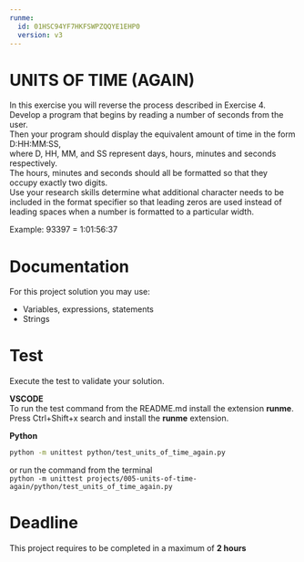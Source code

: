 ```yaml
---
runme:
  id: 01HSC94YF7HKFSWPZQQYE1EHP0
  version: v3
---
```


# UNITS OF TIME (AGAIN)

In this exercise you will reverse the process described in Exercise 4.  
Develop a program that begins by reading a number of seconds from the user.  
Then your program should display the equivalent amount of time in the form D:HH:MM:SS,  
where D, HH, MM, and SS represent days, hours, minutes and seconds respectively.  
The hours, minutes and seconds should all be formatted so that they occupy exactly two digits.  
Use your research skills determine what additional character needs to be included in the format specifier
so that leading zeros are used instead of leading spaces when a number is formatted to a particular width.

Example: 93397  = 1:01:56:37

# Documentation

For this project solution you may use:

- Variables, expressions, statements
- Strings

# Test

Execute the test to validate your solution.

**VSCODE**  
To run the test command from the README.md install the extension **runme**.
Press Ctrl+Shift+x search and install the **runme** extension.

**Python**

```sh {"id":"01HSC94YF7HKFSWPZQQWFTWF09"}
python -m unittest python/test_units_of_time_again.py

```

or run the command from the terminal  
`python -m unittest projects/005-units-of-time-again/python/test_units_of_time_again.py`

# Deadline

This project requires to be completed in a maximum of **2 hours**

